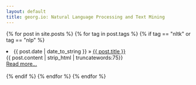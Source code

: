 ```yaml
---
layout: default
title: georg.io: Natural Language Processing and Text Mining
---
```


{% for post in site.posts %}
{% for tag in post.tags %}
{% if tag == "nltk" or tag == "nlp" %}
<li><span>{{ post.date | date_to_string }}</span> &raquo; <a href="{{ BASE_PATH }}{{ post.url }}">{{ post.title }}</a></li>
{{ post.content | strip_html | truncatewords:75}}<br>
<a href="{{ post.url }}">Read more...</a><br><br>
{% endif %}
{% endfor %}
{% endfor %}
